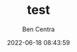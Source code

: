 ---
layout: post
title:  "test"
date:   2022-06-18 08:43:59
author: Ben Centra
categories: Jekyll
tags:	jekyll welcome
cover:  "/assets/instacode.png"
---